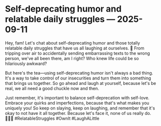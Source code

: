 # Self-deprecating humor and relatable daily struggles — 2025-09-11

Hey, fam! Let's chat about self-deprecating humor and those totally relatable daily struggles that have us all laughing at ourselves. 🙈 From tripping over air to accidentally sending embarrassing texts to the wrong person, we've all been there, am I right? Who knew life could be so hilariously awkward?

But here's the tea—using self-deprecating humor isn't always a bad thing. It's a way to take control of our insecurities and turn them into something that brings us together. So go ahead and laugh at yourself, because let's be real, we all need a good chuckle now and then.

Just remember, it's important to balance self-deprecation with self-love. Embrace your quirks and imperfections, because that's what makes you uniquely you! So keep on slaying, keep on laughing, and remember that it's okay to not have it all together. Because let's face it, none of us really do. 💁‍♀️💅 #RelatableStruggles #OwnIt #LaughALittle